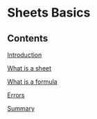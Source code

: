 <!-- Copyright (C)  Google, Runestone Interactive LLC
  This work is licensed under the Creative Commons Attribution-ShareAlike 4.0
  International License. To view a copy of this license, visit
  http://creativecommons.org/licenses/by-sa/4.0/. -->

Sheets Basics
=============

Contents
--------

[Introduction](introduction.md)

[What is a sheet](what_is_a_sheet.md)

[What is a formula](what_is_a_formula.md)

[Errors](errors.md)

[Summary](summary.md)